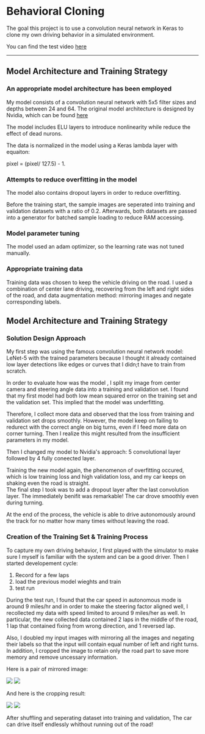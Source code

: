 # **Behavioral Cloning** 


The goal this project is to use a convolution neural network in Keras to clone my own driving behavior in a simulated environment.

You can find the test video [here](https://youtu.be/Uq3W2EAp3pc) 


---

## Model Architecture and Training Strategy

### An appropriate model architecture has been employed

My model consists of a convolution neural network with 5x5 filter sizes and depths between 24 and 64. The original model architecture is designed by Nvidia, which can be found [here](https://developer.nvidia.com/blog/deep-learning-self-driving-cars/)

The model includes ELU layers to introduce nonlinearity while reduce the effect of dead nurons. 

The data is normalized in the model using a Keras lambda layer with equaiton:

pixel = (pixel/ 127.5) - 1. 

### Attempts to reduce overfitting in the model

The model also contains dropout layers in order to reduce overfitting.

Before the training start, the sample images are seperated into training and validation datasets with a ratio of 0.2. Afterwards, both datasets are passed into a generator for batched sample loading to reduce RAM accessing.

### Model parameter tuning

The model used an adam optimizer, so the learning rate was not tuned manually.

### Appropriate training data

Training data was chosen to keep the vehicle driving on the road. I used a combination of center lane driving, recovering from the left and right sides of the road, and data augmentation method: mirroring images and negate corresponding labels.

## Model Architecture and Training Strategy

### Solution Design Approach

My first step was using the famous convolution neural network model: LeNet-5 with the trained parameters because I thought it already contained low layer detections like edges or curves that I didn;t have to train from scratch.

In order to evaluate how was the model , I split my image from center camera and steering angle data into a training and validation set. I found that my first model had both low mean squared error on the training set and the validation set. This implied that the model was underfitting. 

Therefore, I collect more data and observed that the loss from training and validation set drops smoothly. However, the model keep on failing to redurect with the correct angle on big turns, even if I feed more data on corner turning. Then I realize this might resulted from the insufficient parameters in my model. 

Then I changed my model to Nvidia's approach: 5 convolutional layer followed by 4 fully coneected layer.

Training the new model again, the phenomenon of overfitting occured, which is low training loss and high validation loss, and my car keeps on shaking even the road is straight.  
The final step I took was to add a dropout layer after the last convolution layer. The immediately benifit was remarkable! The car drove smoothly even during turning.

At the end of the process, the vehicle is able to drive autonomously around the track for no matter how many times without leaving the road.

### Creation of the Training Set & Training Process

To capture my own driving behavior, I first played with the simulator to make sure I myself is familiar with the system and can be a good driver. Then I started developement cycle:

1. Record for a few laps
2. load the previous model wieghts and train
3. test run 

During the test run, I found that the car speed in autonomous mode is around 9 miles/hr and in order to make the steering factor aligned well, I recollected my data with speed limited to around 9 miles/her as well. In particular, the new collected data contained 2 laps in the middle of the road, 1 lap that contained fixing from wrong direction, and 1 reversed lap.

Also, I doubled my input images with mirroring all the images and negating their labels so that the input will contain equal number of left and right turns. In addition, I cropped the image to retain only the road part to save more memory and remove uncessary information.

Here is a pair of mirrored image:

![](https://i.imgur.com/zWrGQA9.jpg)
![](https://i.imgur.com/sFCAvWy.jpg)

And here is the cropping result:

![](https://i.imgur.com/1j2KTFi.jpg)
![](https://i.imgur.com/lwLI7JI.jpg)


After shuffling and seperating dataset into training and validation, The car can drive itself endlessly whithout running out of the road!


